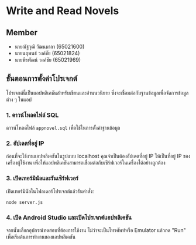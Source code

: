 # Write and Read Novels

## Member
- นายณัฐวุฒิ วัฒนมาลา (65021600)
- นายนฤพนธ์ วงค์ชัย (65021824)
- นายพีรพัฒน์ วงค์ชัย (65021969)

## ขั้นตอนการตั้งค่าโปรเจกต์

โปรเจกต์นี้เป็นแอปพลิเคชันสำหรับเขียนและอ่านนวนิยาย ซึ่งจะเชื่อมต่อกับฐานข้อมูลเพื่อจัดการข้อมูลต่าง ๆ ในแอป

### 1. ดาวน์โหลดไฟล์ SQL
ดาวน์โหลดไฟล์ `appnovel.sql` เพื่อใช้ในการตั้งค่าฐานข้อมูล

### 2. อัปเดตที่อยู่ IP
ก่อนที่จะใช้งานแอปพลิเคชันในรูปแบบ localhost คุณจำเป็นต้องอัปเดตที่อยู่ IP ให้เป็นที่อยู่ IP ของเครื่องผู้ใช้งาน เพื่อให้แอปพลิเคชันสามารถเชื่อมต่อกับเซิร์ฟเวอร์ในเครื่องได้อย่างถูกต้อง

### 3. เปิดเทอร์มินัลและรันเซิร์ฟเวอร์
เปิดเทอร์มินัลในโฟลเดอร์โปรเจกต์แล้วรันคำสั่ง:
```bash
node server.js
```
### 4. เปิด Android Studio และเปิดโปรเจกต์แอปพลิเคชัน
จากนั้นเลือกอุปกรณ์ทดสอบที่ต้องการใช้งาน ไม่ว่าจะเป็นโทรศัพท์หรือ Emulator แล้วกด "Run" เพื่อเริ่มต้นการทำงานของแอปพลิเคชัน
